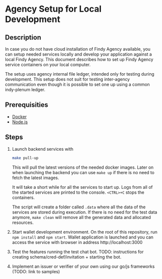 # Agency Setup for Local Development

## Description

In case you do not have cloud installation of Findy Agency available, you can setup needed services locally and develop your application against a local Findy Agency. This document describes how to set up Findy Agency service containers on your local computer.

The setup uses agency internal file ledger, intended only for testing during development. This setup does not suit for testing inter-agency communication even though it is possible to set one up using a common indy-plenum ledger.

## Prerequisities

- [Docker](https://www.docker.com/products/docker-desktop)
- [Node.js](https://nodejs.org/en/download/)

## Steps

1. Launch backend services with

   ```sh
   make pull-up
   ```

   This will pull the latest versions of the needed docker images. Later on when launching the backend you can use `make up` if there is no need to fetch the latest images.

   It will take a short while for all the services to start up. Logs from all of the started services are printed to the console. `<CTRL>+C` stops the containers.

   The script will create a folder called `.data` where all the data of the services are stored during execution. If there is no need for the test data anymore, `make clean` will remove all the generated data and allocated resources.

1. Start wallet development environment. On the root of this repository, run `npm install` and `npm start`. Wallet application is launched and you can access the service with browser in address http://localhost:3000

1.  Test the features running the test chat bot. TODO: instructions for creating schema/cred-def/invitation + starting the bot. 

1. Implement an issuer or verifier of your own using our go/js frameworks (TODO: link to samples)